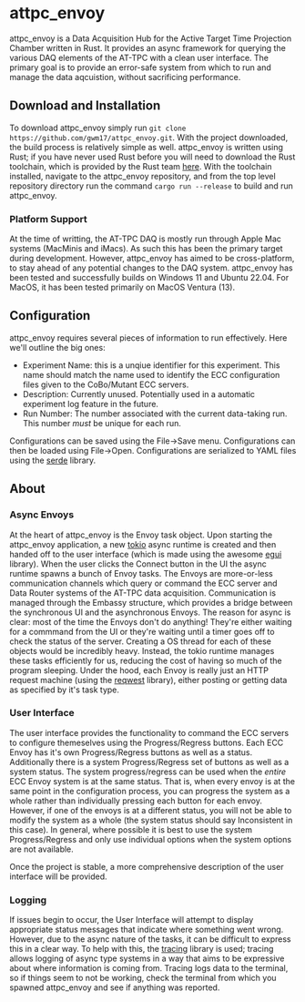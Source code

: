 # attpc_envoy

attpc_envoy is a Data Acquisition Hub for the Active Target Time Projection Chamber written in Rust. It provides an async framework for querying the various DAQ elements of the AT-TPC with a clean user interface. The primary goal is to provide an error-safe system from which to run and manage the data aqcuistion, without sacrificing performance.

## Download and Installation

To download attpc_envoy simply run `git clone https://github.com/gwm17/attpc_envoy.git`. With the project downloaded, the build process is relatively simple as well. attpc_envoy is written using Rust; if you have never used Rust before you will need to download the Rust toolchain, which is provided by the Rust team [here](https://www.rust-lang.org). With the toolchain installed, navigate to the attpc_envoy repository, and from the top level repository directory run the command `cargo run --release` to build and run attpc_envoy.

### Platform Support

At the time of writting, the AT-TPC DAQ is mostly run through Apple Mac systems (MacMinis and iMacs). As such this has been the primary target during development. However, attpc_envoy has aimed to be cross-platform, to stay ahead of any potential changes to the DAQ system. attpc_envoy has been tested and successfully builds on Windows 11 and Ubuntu 22.04. For MacOS, it has been tested primarily on MacOS Ventura (13).

## Configuration

attpc_envoy requires several pieces of information to run effectively. Here we'll outline the big ones:

- Experiment Name: this is a unqiue identifier for this experiment. This name should match the name used to identify the ECC configuration files given to the CoBo/Mutant ECC servers.
- Description: Currently unused. Potentially used in a automatic experiment log feature in the future.
- Run Number: The number associated with the current data-taking run. This number *must* be unique for each run.

Configurations can be saved using the File->Save menu. Configurations can then be loaded using File->Open. Configurations are serialized to YAML files using the [serde](https://serde.rs) library.

## About

### Async Envoys

At the heart of attpc_envoy is the Envoy task object. Upon starting the attpc_envoy application, a new [tokio](https://tokio.rs) async runtime is created and then handed off to the user interface (which is made using the awesome [egui](https://www.egui.rs) library). When the user clicks the Connect button in the UI the async runtime spawns a bunch of Envoy tasks. The Envoys are more-or-less communication channels which query or command the ECC server and Data Router systems of the AT-TPC data acquisition. Communication is managed through the Embassy structure, which provides a bridge between the synchronous UI and the asynchronous Envoys. The reason for async is clear: most of the time the Envoys don't do anything! They're either waiting for a commmand from the UI or they're waiting until a timer goes off to check the status of the server. Creating a OS thread for each of these objects would be incredibly heavy. Instead, the tokio runtime manages these tasks efficiently for us, reducing the cost of having so much of the program sleeping. Under the hood, each Envoy is really just an HTTP request machine (using the [reqwest](https://crates.io/crates/reqwest) library), either posting or getting data as specified by it's task type.

### User Interface

The user interface provides the functionality to command the ECC servers to configure themeselves using the Progress/Regress buttons. Each ECC Envoy has it's own Progress/Regress buttons as well as a status. Additionally there is a system Progress/Regress set of buttons as well as a system status. The system progress/regress can be used when the *entire* ECC Envoy system is at the same status. That is, when every envoy is at the same point in the configuration process, you can progress the system as a whole rather than individually pressing each button for each envoy. However, if one of the envoys is at a different status, you will not be able to modify the system as a whole (the system status should say Inconsistent in this case). In general, where possible it is best to use the system Progress/Regress and only use individual options when the system options are not available.

Once the project is stable, a more comprehensive description of the user interface will be provided.

### Logging

If issues begin to occur, the User Interface will attempt to display appropriate status messages that indicate where something went wrong. However, due to the async nature of the tasks, it can be difficult to express this in a clear way. To help with this, the [tracing](https://tokio.rs/tokio/topics/tracing) library is used; tracing allows logging of async type systems in a way that aims to be expressive about where information is coming from. Tracing logs data to the terminal, so if things seem to not be working, check the terminal from which you spawned attpc_envoy and see if anything was reported.
